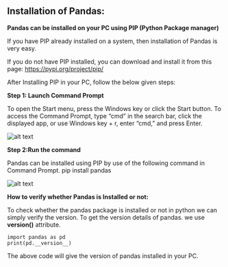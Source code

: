 ## Installation of Pandas:
__Pandas can be installed on your PC using PIP (Python Package manager)__

If you have PIP already installed on a system, then installation of Pandas is very easy.

If you do not have PIP installed, you can download and install it from this page:  https://pypi.org/project/pip/

After Installing PIP in your PC, follow the below given steps:

__Step 1: Launch Command Prompt__

To open the Start menu, press the Windows key or click the Start button. To access the Command Prompt, type “cmd” in the search bar, click the displayed app, or use Windows key + r, enter “cmd,” and press Enter.

![alt text](https://media.geeksforgeeks.org/wp-content/uploads/20231206151658/pppp.png)

__Step 2:Run the command__

Pandas can be installed using PIP by use of the following command in Command Prompt.
    pip install pandas

![alt text](https://media.geeksforgeeks.org/wp-content/uploads/20231206152811/pandas.png)

__How to verify whether Pandas is Installed or not:__

To check whether the pandas package is installed or not in python we can simply verify the version. To get the version details of pandas. we use __version()__ attribute.

    import pandas as pd
    print(pd.__version__)

The above code will give the version of pandas installed in your PC.